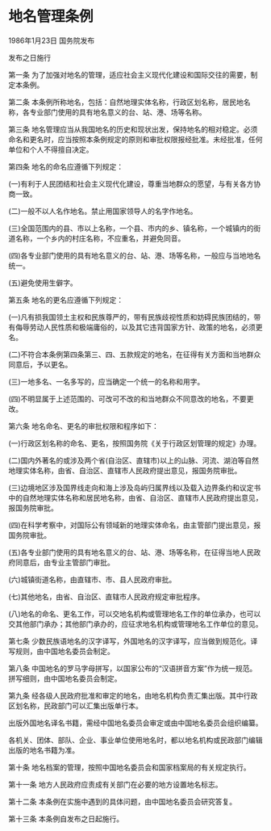# 地名管理条例

1986年1月23日 国务院发布

发布之日施行

<!-- INFO END -->

第一条 为了加强对地名的管理，适应社会主义现代化建设和国际交往的需要，制定本条例。

第二条 本条例所称地名，包括：自然地理实体名称，行政区划名称，居民地名称，各专业部门使用的具有地名意义的台、站、港、场等名称。

第三条 地名管理应当从我国地名的历史和现状出发，保持地名的相对稳定。必须命名和更名时，应当按照本条例规定的原则和审批权限报经批准。未经批准，任何单位和个人不得擅自决定。

第四条 地名的命名应遵循下列规定：

(一)有利于人民团结和社会主义现代化建设，尊重当地群众的愿望，与有关各方协商一致。

(二)一般不以人名作地名。禁止用国家领导人的名字作地名。

(三)全国范围内的县、市以上名称，一个县、市内的乡、镇名称，一个城镇内的街道名称，一个乡内的村庄名称，不应重名，并避免同音。

(四)各专业部门使用的具有地名意义的台、站、港、场等名称，一般应与当地地名统一。

(五)避免使用生僻字。

第五条 地名的更名应遵循下列规定：

(一)凡有损我国领土主权和民族尊严的，带有民族歧视性质和妨碍民族团结的，带有侮辱劳动人民性质和极端庸俗的，以及其它违背国家方针、政策的地名，必须更名。

(二)不符合本条例第四条第三、四、五款规定的地名，在征得有关方面和当地群众同意后，予以更名。

(三)一地多名、一名多写的，应当确定一个统一的名称和用字。

(四)不明显属于上述范围的、可改可不改的和当地群众不同意改的地名，不要更改。

第六条 地名命名、更名的审批权限和程序如下：

(一)行政区划名称的命名、更名，按照国务院《关于行政区划管理的规定》办理。

(二)国内外著名的或涉及两个省(自治区、直辖市)以上的山脉、河流、湖泊等自然地理实体名称，由省、自治区、直辖市人民政府提出意见，报国务院审批。

(三)边境地区涉及国界线走向和海上涉及岛屿归属界线以及载入边界条约和议定书中的自然地理实体名称和居民地名称，由省、自治区、直辖市人民政府提出意见，报国务院审批。

(四)在科学考察中，对国际公有领域新的地理实体命名，由主管部门提出意见，报国务院审批。

(五)各专业部门使用的具有地名意义的台、站、港、场等名称，在征得当地人民政府同意后，由专业主管部门审批。

(六)城镇街道名称，由直辖市、市、县人民政府审批。

(七)其他地名，由省、自治区、直辖市人民政府规定审批程序。

(八)地名的命名、更名工作，可以交地名机构或管理地名工作的单位承办，也可以交其他部门承办；其他部门承办的，应征求地名机构或管理地名工作单位的意见。

第七条 少数民族语地名的汉字译写，外国地名的汉字译写，应当做到规范化。译写规则，由中国地名委员会制定。

第八条 中国地名的罗马字母拼写，以国家公布的“汉语拼音方案”作为统一规范。拼写细则，由中国地名委员会制定。

第九条 经各级人民政府批准和审定的地名，由地名机构负责汇集出版。其中行政区划名称，民政部门可以汇集出版单行本。

出版外国地名译名书籍，需经中国地名委员会审定或由中国地名委员会组织编纂。

各机关、团体、部队、企业、事业单位使用地名时，都以地名机构或民政部门编辑出版的地名书籍为准。

第十条 地名档案的管理，按照中国地名委员会和国家档案局的有关规定执行。

第十一条 地方人民政府应责成有关部门在必要的地方设置地名标志。

第十二条 本条例在实施中遇到的具体问题，由中国地名委员会研究答复。

第十三条 本条例自发布之日起施行。